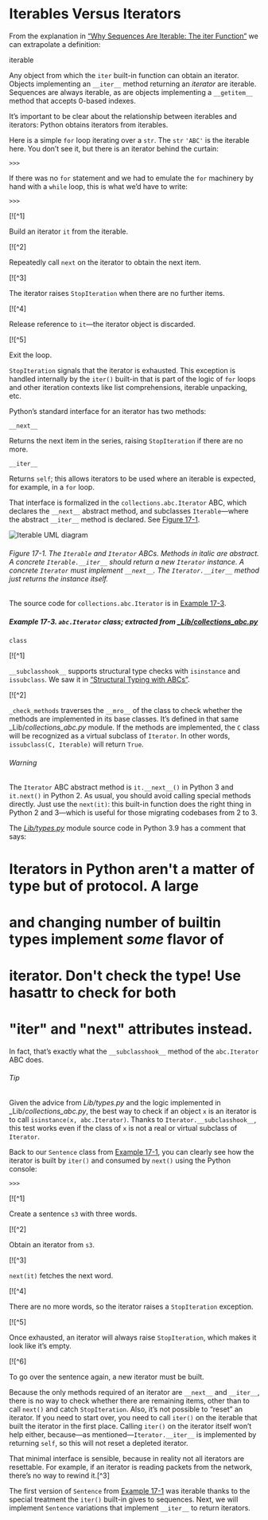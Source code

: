 # Iterables Versus Iterators

From the explanation in [“Why Sequences Are Iterable: The iter Function”](#iter_func_sec) we can extrapolate a definition:

iterable

Any object from which the `iter` built-in function can obtain an iterator. Objects implementing an `__iter__` method returning an _iterator_ are iterable. Sequences are always iterable, as are objects implementing a `__getitem__` method that accepts 0-based indexes.

It’s important to be clear about the relationship between iterables and iterators: Python obtains iterators from iterables.

Here is a simple `for` loop iterating over a `str`. The `str` `'ABC'` is the iterable here. You don’t see it, but there is an iterator behind the curtain:

```
>>> 
```

If there was no `for` statement and we had to emulate the `for` machinery by hand with a `while` loop, this is what we’d have to write:

```
>>> 
```

[![^1]

Build an iterator `it` from the iterable.

[![^2]

Repeatedly call `next` on the iterator to obtain the next item.

[![^3]

The iterator raises `StopIteration` when there are no further items.

[![^4]

Release reference to `it`—the iterator object is discarded.

[![^5]

Exit the loop.

`StopIteration` signals that the iterator is exhausted. This exception is handled internally by the `iter()` built-in that is part of the logic of `for` loops and other iteration contexts like list comprehensions, iterable unpacking, etc.

Python’s standard interface for an iterator has two methods:

`__next__`

Returns the next item in the series, raising `StopIteration` if there are no more.

`__iter__`

Returns `self`; this allows iterators to be used where an iterable is expected, for example, in a `for` loop.

That interface is formalized in the `collections.abc.Iterator` ABC, which declares the `__next__` abstract method, and subclasses `Iterable`—where the abstract `__iter__` method is declared. See [Figure 17-1](#iterable_fig).

![Iterable UML diagram](assets/flpy_1701.png)

###### Figure 17-1. The `Iterable` and `Iterator` ABCs. Methods in italic are abstract. A concrete `Iterable.__iter__` should return a new `Iterator` instance. A concrete `Iterator` must implement `__next__`. The `Iterator.__iter__` method just returns the instance itself.

The source code for `collections.abc.Iterator` is in [Example 17-3](#abc_iterator_src).

##### Example 17-3. `abc.Iterator` class; extracted from [_Lib/_collections_abc.py_](https://fpy.li/17-5)

```
class
```

[![^1]

`__subclasshook__` supports structural type checks with `isinstance` and `issubclass`. We saw it in [“Structural Typing with ABCs”](ch13.html#subclasshook_sec).

[![^2]

`_check_methods` traverses the `__mro__` of the class to check whether the methods are implemented in its base classes. It’s defined in that same _Lib/_collections_abc.py_ module. If the methods are implemented, the `C` class will be recognized as a virtual subclass of `Iterator`. In other words, `issubclass(C, Iterable)` will return `True`.

###### Warning

The `Iterator` ABC abstract method is `it.__next__()` in Python 3 and `it.next()` in Python 2. As usual, you should avoid calling special methods directly. Just use the `next(it)`: this built-in function does the right thing in Python 2 and 3—which is useful for those migrating codebases from 2 to 3.

The [_Lib/types.py_](https://fpy.li/17-6) module source code in Python 3.9 has a comment that says:

# Iterators in Python aren't a matter of type but of protocol.  A large
# and changing number of builtin types implement *some* flavor of
# iterator.  Don't check the type!  Use hasattr to check for both
# "__iter__" and "__next__" attributes instead.

In fact, that’s exactly what the `__subclasshook__` method of the `abc.Iterator` ABC does.

###### Tip

Given the advice from _Lib/types.py_ and the logic implemented in _Lib/_collections_abc.py_, the best way to check if an object `x` is an iterator is to call `isinstance(x, abc.Iterator)`. Thanks to `Iterator.__subclasshook__`, this test works even if the class of `x` is not a real or virtual subclass of `Iterator`.

Back to our `Sentence` class from [Example 17-1](#ex_sentence0), you can clearly see how the iterator is built by `iter()` and consumed by `next()` using the Python console:

```
>>> 
```

[![^1]

Create a sentence `s3` with three words.

[![^2]

Obtain an iterator from `s3`.

[![^3]

`next(it)` fetches the next word.

[![^4]

There are no more words, so the iterator raises a `StopIteration` exception.

[![^5]

Once exhausted, an iterator will always raise `StopIteration`, which makes it look like it’s empty.

[![^6]

To go over the sentence again, a new iterator must be built.

Because the only methods required of an iterator are `__next__` and `__iter__`, there is no way to check whether there are remaining items, other than to call `next()` and catch `StopIteration`. Also, it’s not possible to “reset” an iterator. If you need to start over, you need to call `iter()` on the iterable that built the iterator in the first place. Calling `iter()` on the iterator itself won’t help either, because—as mentioned—`Iterator.__iter__` is implemented by returning `self`, so this will not reset a depleted iterator.

That minimal interface is sensible, because in reality not all iterators are resettable. For example, if an iterator is reading packets from the network, there’s no way to rewind it.[^3]

The first version of `Sentence` from [Example 17-1](#ex_sentence0) was iterable thanks to the special treatment the `iter()` built-in gives to sequences. Next, we will implement `Sentence` variations that implement `__iter__` to return iterators.